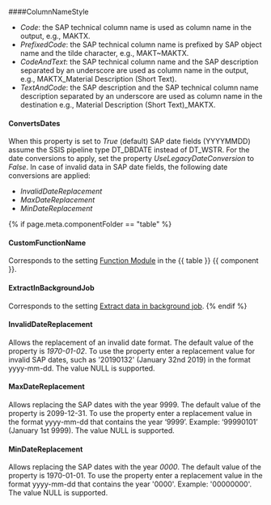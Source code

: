 
####ColumnNameStyle

- *Code*: the SAP technical column name is used as column name in the output, e.g., MAKTX.
- *PrefixedCode*: the SAP technical column name is prefixed by SAP object name and the tilde character, e.g., MAKT~MAKTX.
- *CodeAndText*: the SAP technical column name and the SAP description separated by an underscore are used as column name in the output, e.g., MAKTX_Material Description (Short Text).
- *TextAndCode*: the SAP description and the SAP technical column name description separated by an underscore are used as column name in the destination e.g., Material Description (Short Text)_MAKTX.


#### ConvertsDates
When this property is set to *True* (default) SAP date fields (YYYYMMDD) assume the SSIS pipeline type DT_DBDATE instead of DT_WSTR. 
For the date conversions to apply, set the property *UseLegacyDateConversion* to *False*. 
In case of invalid data in SAP date fields, the following date conversions are applied: 
- *InvalidDateReplacement* 
- *MaxDateReplacement*
- *MinDateReplacement* 

{% if page.meta.componentFolder == "table" %}
#### CustomFunctionName
Corresponds to the setting [Function Module](settings.md#function-module) in the {{ table }} {{ component }}.

#### ExtractInBackgroundJob
Corresponds to the setting [Extract data in background job](settings.md#extract-data-in-background-job).
{% endif %}

#### InvalidDateReplacement
Allows the replacement of an invalid date format. 
The default value of the property is *1970-01-02*. 
To use the property enter a replacement value for invalid SAP dates, such as '20190132' (January 32nd  2019) in the format yyyy-mm-dd. 
The value NULL is supported.

#### MaxDateReplacement
Allows replacing the SAP dates with the year 9999. 
The default value of the property is 2099-12-31. 
To use the property enter a replacement value in the format yyyy-mm-dd that contains the year ‘9999’. 
Example: ‘99990101’ (January 1st 9999). The value NULL is supported.

#### MinDateReplacement
Allows replacing the SAP dates with the year *0000*. 
The default value of the property is 1970-01-01. 
To use the property enter a replacement value in the format yyyy-mm-dd that contains the year '0000'. 
Example: '00000000'. The value NULL is supported.

